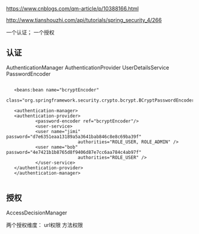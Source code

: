 

https://www.cnblogs.com/qm-article/p/10388166.html

http://www.tianshouzhi.com/api/tutorials/spring_security_4/266

一个认证； 一个授权

## 认证
AuthenticationManager
 AuthenticationProvider
 UserDetailsService
 PasswordEncoder
 
 
 ````text

    <beans:bean name="bcryptEncoder"
            class="org.springframework.security.crypto.bcrypt.BCryptPasswordEncoder"/>
     
    <authentication-manager>
    <authentication-provider>
            <password-encoder ref="bcryptEncoder"/>
            <user-service>
            <user name="jimi" password="d7e6351eaa13189a5a3641bab846c8e8c69ba39f"
                            authorities="ROLE_USER, ROLE_ADMIN" />
            <user name="bob" password="4e7421b1b8765d8f9406d87e7cc6aa784c4ab97f"
                            authorities="ROLE_USER" />
            </user-service>
    </authentication-provider>
    </authentication-manager>
    
````
 
 
 ## 授权
 
 AccessDecisionManager
 
 两个授权维度：
  url权限 
  方法权限
  
  
 
 